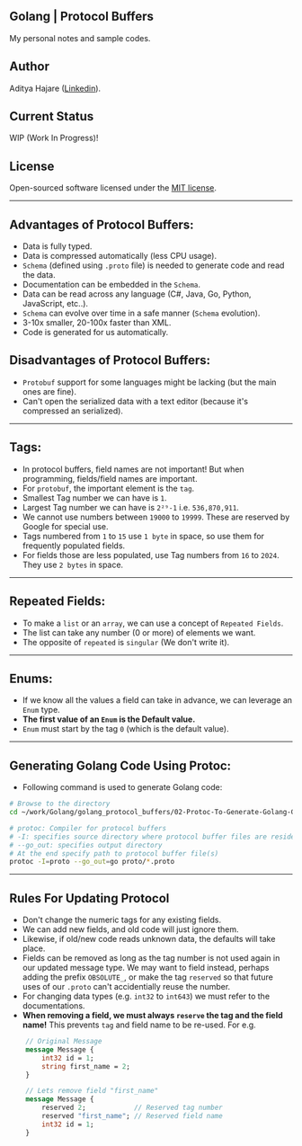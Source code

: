 ## Golang | Protocol Buffers
My personal notes and sample codes.

## Author
Aditya Hajare ([Linkedin](https://in.linkedin.com/in/aditya-hajare)).

## Current Status
WIP (Work In Progress)!

## License
Open-sourced software licensed under the [MIT license](http://opensource.org/licenses/MIT).

-----------

## Advantages of Protocol Buffers:
- Data is fully typed.
- Data is compressed automatically (less CPU usage).
- `Schema` (defined using `.proto` file) is needed to generate code and read the data.
- Documentation can be embedded in the `Schema`.
- Data can be read across any language (C#, Java, Go, Python, JavaScript, etc..).
- `Schema` can evolve over time in a safe manner (`Schema` evolution).
- 3-10x smaller, 20-100x faster than XML.
- Code is generated for us automatically.

## Disadvantages of Protocol Buffers:
- `Protobuf` support for some languages might be lacking (but the main ones are fine).
- Can't open the serialized data with a text editor (because it's compressed an serialized).

-----------

## Tags:
- In protocol buffers, field names are not important! But when programming, fields/field names are important.
- For `protobuf`, the important element is the `tag`.
- Smallest Tag number we can have is `1`.
- Largest Tag number we can have is `2²⁹-1` i.e. `536,870,911`.
- We cannot use numbers between `19000` to `19999`. These are reserved by Google for special use.
- Tags numbered from `1` to `15` use `1 byte` in space, so use them for frequently populated fields.
- For fields those are less populated, use Tag numbers from `16` to `2024`. They use `2 bytes` in space.

-----------

## Repeated Fields:
- To make a `list` or an `array`, we can use a concept of `Repeated Fields`.
- The list can take any number (0 or more) of elements we want.
- The opposite of `repeated` is `singular` (We don't write it).

-----------

## Enums:
- If we know all the values a field can take in advance, we can leverage an `Enum` type.
- **The first value of an `Enum` is the Default value.**
- `Enum` must start by the tag `0` (which is the default value).

-----------

## Generating Golang Code Using Protoc:
- Following command is used to generate Golang code:
```sh
# Browse to the directory
cd ~/work/Golang/golang_protocol_buffers/02-Protoc-To-Generate-Golang-Code

# protoc: Compiler for protocol buffers
# -I: specifies source directory where protocol buffer files are resided
# --go_out: specifies output directory
# At the end specify path to protocol buffer file(s)
protoc -I=proto --go_out=go proto/*.proto
```

-----------

## Rules For Updating Protocol
- Don't change the numeric tags for any existing fields.
- We can add new fields, and old code will just ignore them.
- Likewise, if old/new code reads unknown data, the defaults will take place.
- Fields can be removed as long as the tag number is not used again in our updated message type. We may want to field instead, perhaps adding the prefix `OBSOLUTE_`, or make the tag `reserved` so that future uses of our `.proto` can't accidentially reuse the number.
- For changing data types (e.g. `int32` to `int643`) we must refer to the documentations.
- **When removing a field, we must always `reserve` the tag and the field name!** This prevents `tag` and field name to be re-used. For e.g.
```proto
    // Original Message
    message Message {
        int32 id = 1;
        string first_name = 2;
    }

    // Lets remove field "first_name"
    message Message {
        reserved 2;            // Reserved tag number
        reserved "first_name"; // Reserved field name
        int32 id = 1;
    }
```